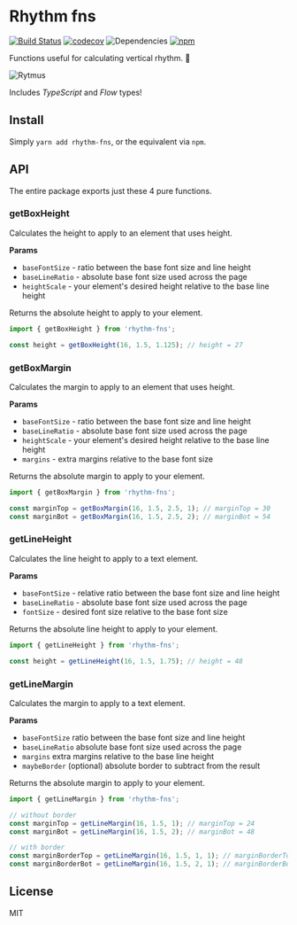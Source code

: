 # Rhythm fns

[![Build Status](https://travis-ci.org/oreqizer/rhythm-fns.svg?branch=master)](https://travis-ci.org/oreqizer/rhythm-fns)
[![codecov](https://codecov.io/gh/oreqizer/rhythm-fns/branch/master/graph/badge.svg)](https://codecov.io/gh/oreqizer/rhythm-fns)
![Dependencies](https://img.shields.io/badge/dependencies-none-brightgreen.svg)
[![npm](https://img.shields.io/npm/v/rhythm-fns.svg)](https://www.npmjs.com/package/rhythm-fns)

Functions useful for calculating vertical rhythm. :musical_note:

![Rytmus](http://imgur.com/UlX8gHu.jpg)

Includes _TypeScript_ and _Flow_ types!

## Install

Simply `yarn add rhythm-fns`, or the equivalent via `npm`.

## API

The entire package exports just these 4 pure functions.

### getBoxHeight

Calculates the height to apply to an element that uses height.

**Params**

 * `baseFontSize` - ratio between the base font size and line height
 * `baseLineRatio` - absolute base font size used across the page
 * `heightScale` - your element's desired height relative to the base line height

Returns the absolute height to apply to your element.

```js
import { getBoxHeight } from 'rhythm-fns';

const height = getBoxHeight(16, 1.5, 1.125); // height = 27
```

### getBoxMargin

Calculates the margin to apply to an element that uses height.

**Params**

 * `baseFontSize` - ratio between the base font size and line height
 * `baseLineRatio` - absolute base font size used across the page
 * `heightScale` - your element's desired height relative to the base line height
 * `margins` - extra margins relative to the base font size

Returns the absolute margin to apply to your element.

```js
import { getBoxMargin } from 'rhythm-fns';

const marginTop = getBoxMargin(16, 1.5, 2.5, 1); // marginTop = 30
const marginBot = getBoxMargin(16, 1.5, 2.5, 2); // marginBot = 54
```

### getLineHeight

Calculates the line height to apply to a text element.

**Params**

 * `baseFontSize` - relative ratio between the base font size and line height
 * `baseLineRatio` - absolute base font size used across the page
 * `fontSize` - desired font size relative to the base font size
 
Returns the absolute line height to apply to your element.

```js
import { getLineHeight } from 'rhythm-fns';

const height = getLineHeight(16, 1.5, 1.75); // height = 48
```

### getLineMargin

Calculates the margin to apply to a text element.

**Params**

 * `baseFontSize` ratio between the base font size and line height
 * `baseLineRatio` absolute base font size used across the page
 * `margins` extra margins relative to the base line height
 * `maybeBorder` (optional) absolute border to subtract from the result

Returns the absolute margin to apply to your element.

```js
import { getLineMargin } from 'rhythm-fns';

// without border
const marginTop = getLineMargin(16, 1.5, 1); // marginTop = 24
const marginBot = getLineMargin(16, 1.5, 2); // marginBot = 48

// with border
const marginBorderTop = getLineMargin(16, 1.5, 1, 1); // marginBorderTop = 23
const marginBorderBot = getLineMargin(16, 1.5, 2, 1); // marginBorderBot = 47
```

## License

MIT
